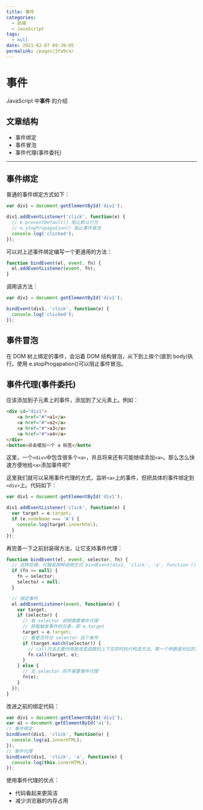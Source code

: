 ```yaml
---
title: 事件
categories: 
  - 前端
  - JavaScript
tags: 
  - null
date: 2021-02-07 09:39:05
permalink: /pages/3fa9c4/
---
```


# 事件

JavaScript 中**事件** 的介绍

<!-- more -->

## 文章结构

- 事件绑定
- 事件冒泡
- 事件代理(事件委托)

---

## 事件绑定

普通的事件绑定方式如下：

```javascript
var div1 = document.getElementById('div1');

div1.addEventListener('click', function(e) {
  // e.preventDefault() 阻止默认行为
  // e.stopPropagation() 阻止事件冒泡
  console.log('clicked');
});
```

可以对上述事件绑定编写一个更通用的方法：

```javascript
function bindEvent(el, event, fn) {
  el.addEventListener(event, fn);
}
```

调用该方法：

```javascript
var div1 = document.getElementById('div1');

bindEvent(div1, 'click', function(e) {
  console.log('clicked');
});
```

## 事件冒泡

在 DOM 树上绑定的事件，会沿着 DOM 结构冒泡，从下到上挨个(直到 body)执行。使用 e.stopProgapation()可以阻止事件冒泡。

## 事件代理(事件委托)

应该添加到子元素上的事件，添加到了父元素上。例如：

```html
<div id="div1">
    <a href="#">a1</a>
    <a href="#">a2</a>
    <a href="#">a3</a>
    <a href="#">a4</a>
</div>
<button>点击增加一个 a 标签</butto
```

这里，一个`<div>`中包含很多个`<a>`，并且将来还有可能继续添加`<a>`。那么怎么快速方便地给`<a>`添加事件呢?

这里我们就可以采用事件代理的方式，监听`<a>`上的事件，但把具体的事件绑定到`<div>`上。代码如下：

```javascript
var div1 = document.getElementById('div1');

div1.addEventListener('click', function(e) {
  var target = e.target;
  if (e.nodeName === 'A') {
    console.log(target.innerHtml);
  }
});
```

再完善一下之前封装得方法，让它支持事件代理：

```javascript
function bindEvent(el, event, selector, fn) {
  // 这样处理，可接收两种调用方式 bindEvent(div1, 'click', 'a', function () {...}) 和 bindEvent(div1, 'click', function () {...})
  if (fn == null) {
    fn = selector;
    selector = null;
  }

  // 绑定事件
  el.addEventListener(event, function(e) {
    var target;
    if (selector) {
      // 有 selector 说明需要事件代理
      // 获取触发事件的元素，即 e.target
      target = e.target;
      // 看是否符合 selector 这个条件
      if (target.match(selector)) {
        // call方法主要作用是改变函数的上下文同时执行构造方法，第一个参数是对应的上下文对象。例如：fn.call({a: 100})就是把fn的this指向{a: 100}
        fn.call(target, e);
      }
    } else {
      // 无 selector 则不需要事件代理
      fn(e);
    }
  });
}
```

改进之前的绑定代码：

```javascript
var div1 = document.getElementById('div1');
var a1 = document.getElementById('a1');
// 事件绑定
bindEvent(div1, 'click', function(e) {
  console.log(a1.innerHTML);
});
// 事件代理
bindEvent(div1, 'click', 'a', function(e) {
  console.log(this.innerHTML);
});
```

使用事件代理的优点：

- 代码看起来更简洁
- 减少浏览器的内存占用
